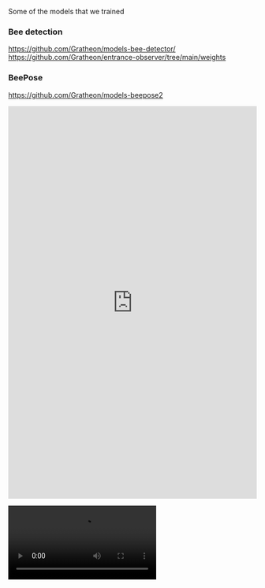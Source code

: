 Some of the models that we trained
### Bee detection
https://github.com/Gratheon/models-bee-detector/
https://github.com/Gratheon/entrance-observer/tree/main/weights

### BeePose
https://github.com/Gratheon/models-beepose2

<iframe width="100%" height="797" src="https://www.youtube.com/embed/BSwhqxDsRck" title="Bee pose model with 13 key points" frameborder="0" allow="accelerometer; autoplay; clipboard-write; encrypted-media; gyroscope; picture-in-picture; web-share" referrerpolicy="strict-origin-when-cross-origin" allowfullscreen></iframe>

![](img/bee-pose-model.mov)